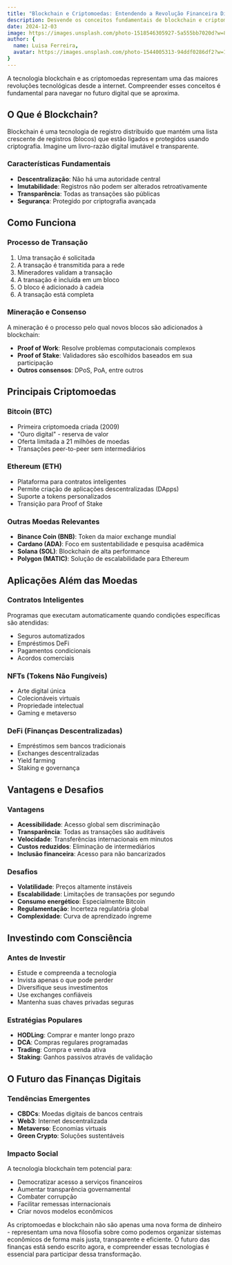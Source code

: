 ```yaml
---
title: "Blockchain e Criptomoedas: Entendendo a Revolução Financeira Digital"
description: Desvende os conceitos fundamentais de blockchain e criptomoedas e como essas tecnologias estão transformando o mundo financeiro.
date: 2024-12-03
image: https://images.unsplash.com/photo-1518546305927-5a555bb7020d?w=800&h=400&fit=crop
author: {
  name: Luisa Ferreira,
  avatar: https://images.unsplash.com/photo-1544005313-94ddf0286df2?w=150&h=150&fit=crop&crop=face
}
---
```


A tecnologia blockchain e as criptomoedas representam uma das maiores revoluções tecnológicas desde a internet. Compreender esses conceitos é fundamental para navegar no futuro digital que se aproxima.

## O Que é Blockchain?

Blockchain é uma tecnologia de registro distribuído que mantém uma lista crescente de registros (blocos) que estão ligados e protegidos usando criptografia. Imagine um livro-razão digital imutável e transparente.

### Características Fundamentais
- **Descentralização**: Não há uma autoridade central
- **Imutabilidade**: Registros não podem ser alterados retroativamente
- **Transparência**: Todas as transações são públicas
- **Segurança**: Protegido por criptografia avançada

## Como Funciona

### Processo de Transação
1. Uma transação é solicitada
2. A transação é transmitida para a rede
3. Mineradores validam a transação
4. A transação é incluída em um bloco
5. O bloco é adicionado à cadeia
6. A transação está completa

### Mineração e Consenso
A mineração é o processo pelo qual novos blocos são adicionados à blockchain:
- **Proof of Work**: Resolve problemas computacionais complexos
- **Proof of Stake**: Validadores são escolhidos baseados em sua participação
- **Outros consensos**: DPoS, PoA, entre outros

## Principais Criptomoedas

### Bitcoin (BTC)
- Primeira criptomoeda criada (2009)
- "Ouro digital" - reserva de valor
- Oferta limitada a 21 milhões de moedas
- Transações peer-to-peer sem intermediários

### Ethereum (ETH)
- Plataforma para contratos inteligentes
- Permite criação de aplicações descentralizadas (DApps)
- Suporte a tokens personalizados
- Transição para Proof of Stake

### Outras Moedas Relevantes
- **Binance Coin (BNB)**: Token da maior exchange mundial
- **Cardano (ADA)**: Foco em sustentabilidade e pesquisa acadêmica
- **Solana (SOL)**: Blockchain de alta performance
- **Polygon (MATIC)**: Solução de escalabilidade para Ethereum

## Aplicações Além das Moedas

### Contratos Inteligentes
Programas que executam automaticamente quando condições específicas são atendidas:
- Seguros automatizados
- Empréstimos DeFi
- Pagamentos condicionais
- Acordos comerciais

### NFTs (Tokens Não Fungíveis)
- Arte digital única
- Colecionáveis virtuais
- Propriedade intelectual
- Gaming e metaverso

### DeFi (Finanças Descentralizadas)
- Empréstimos sem bancos tradicionais
- Exchanges descentralizadas
- Yield farming
- Staking e governança

## Vantagens e Desafios

### Vantagens
- **Acessibilidade**: Acesso global sem discriminação
- **Transparência**: Todas as transações são auditáveis
- **Velocidade**: Transferências internacionais em minutos
- **Custos reduzidos**: Eliminação de intermediários
- **Inclusão financeira**: Acesso para não bancarizados

### Desafios
- **Volatilidade**: Preços altamente instáveis
- **Escalabilidade**: Limitações de transações por segundo
- **Consumo energético**: Especialmente Bitcoin
- **Regulamentação**: Incerteza regulatória global
- **Complexidade**: Curva de aprendizado íngreme

## Investindo com Consciência

### Antes de Investir
- Estude e compreenda a tecnologia
- Invista apenas o que pode perder
- Diversifique seus investimentos
- Use exchanges confiáveis
- Mantenha suas chaves privadas seguras

### Estratégias Populares
- **HODLing**: Comprar e manter longo prazo
- **DCA**: Compras regulares programadas
- **Trading**: Compra e venda ativa
- **Staking**: Ganhos passivos através de validação

## O Futuro das Finanças Digitais

### Tendências Emergentes
- **CBDCs**: Moedas digitais de bancos centrais
- **Web3**: Internet descentralizada
- **Metaverso**: Economias virtuais
- **Green Crypto**: Soluções sustentáveis

### Impacto Social
A tecnologia blockchain tem potencial para:
- Democratizar acesso a serviços financeiros
- Aumentar transparência governamental
- Combater corrupção
- Facilitar remessas internacionais
- Criar novos modelos econômicos

As criptomoedas e blockchain não são apenas uma nova forma de dinheiro - representam uma nova filosofia sobre como podemos organizar sistemas econômicos de forma mais justa, transparente e eficiente. O futuro das finanças está sendo escrito agora, e compreender essas tecnologias é essencial para participar dessa transformação.
